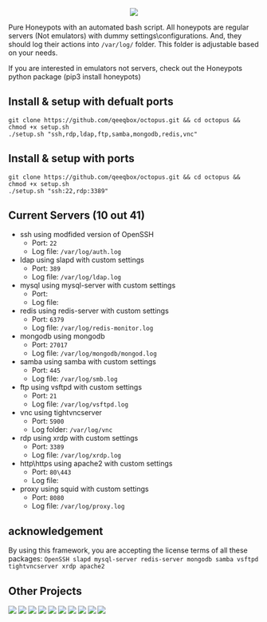 <p align="center"> <img src="https://raw.githubusercontent.com/qeeqbox/octopus/main/readme/octopus.png"></p>

Pure Honeypots with an automated bash script. All honeypots are regular servers (Not emulators) with dummy settings\configurations. And, they should log their actions into `/var/log/` folder. This folder is adjustable based on your needs.

If you are interested in emulators not servers, check out the Honeypots python package (pip3 install honeypots)

## Install & setup with defualt ports
```
git clone https://github.com/qeeqbox/octopus.git && cd octopus && chmod +x setup.sh
./setup.sh "ssh,rdp,ldap,ftp,samba,mongodb,redis,vnc"
```

## Install & setup with ports
```
git clone https://github.com/qeeqbox/octopus.git && cd octopus && chmod +x setup.sh
./setup.sh "ssh:22,rdp:3389"
```

## Current Servers (10 out 41)
- ssh using modfided version of OpenSSH
  - Port: `22`
  - Log file: `/var/log/auth.log`
- ldap using slapd with custom settings
  - Port: `389`
  - Log file: `/var/log/ldap.log`
- mysql using mysql-server with custom settings
  - Port: 
  - Log file: 
- redis using redis-server with custom settings
  - Port: `6379`
  - Log file: `/var/log/redis-monitor.log`
- mongodb using mongodb
  - Port: `27017`
  - Log file: `/var/log/mongodb/mongod.log`
- samba using samba with custom settings
  - Port: `445`
  - Log file: `/var/log/smb.log`
- ftp using vsftpd with custom settings
  - Port: `21`
  - Log file: `/var/log/vsftpd.log`
- vnc using tightvncserver
  - Port: `5900`
  - Log folder: `/var/log/vnc`
- rdp using xrdp with custom settings
  - Port: `3389`
  - Log file: `/var/log/xrdp.log`
- http\https using apache2 with custom settings
  - Port: `80\443`
  - Log file:
- proxy using squid with custom settings
  - Port: `8080`
  - Log file: `/var/log/proxy.log`

## acknowledgement
By using this framework, you are accepting the license terms of all these packages: `OpenSSH slapd mysql-server redis-server mongodb samba vsftpd tightvncserver xrdp apache2`

## Other Projects
[![](https://github.com/qeeqbox/.github/blob/main/data/social-analyzer.png)](https://github.com/qeeqbox/social-analyzer) [![](https://github.com/qeeqbox/.github/blob/main/data/analyzer.png)](https://github.com/qeeqbox/analyzer) [![](https://github.com/qeeqbox/.github/blob/main/data/chameleon.png)](https://github.com/qeeqbox/chameleon) [![](https://github.com/qeeqbox/.github/blob/main/data/osint.png)](https://github.com/qeeqbox/osint) [![](https://github.com/qeeqbox/.github/blob/main/data/url-sandbox.png)](https://github.com/qeeqbox/url-sandbox) [![](https://github.com/qeeqbox/.github/blob/main/data/mitre-visualizer.png)](https://github.com/qeeqbox/mitre-visualizer) [![](https://github.com/qeeqbox/.github/blob/main/data/woodpecker.png)](https://github.com/qeeqbox/woodpecker) [![](https://github.com/qeeqbox/.github/blob/main/data/docker-images.png)](https://github.com/qeeqbox/docker-images) [![](https://github.com/qeeqbox/.github/blob/main/data/seahorse.png)](https://github.com/qeeqbox/seahorse) [![](https://github.com/qeeqbox/.github/blob/main/data/rhino.png)](https://github.com/qeeqbox/rhino)

